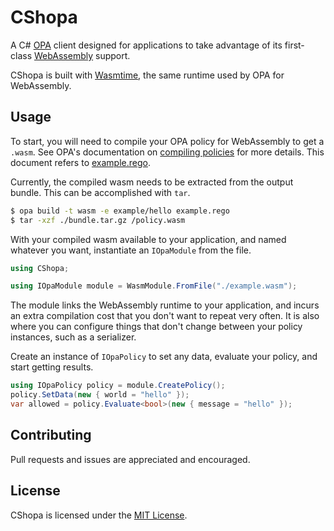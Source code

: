 # CShopa

A C# [OPA](https://www.openpolicyagent.org) client designed for applications to take advantage of its first-class [WebAssembly](https://webassembly.org) support.

CShopa is built with [Wasmtime](https://github.com/bytecodealliance/wasmtime), the same runtime used by OPA for WebAssembly.

## Usage

To start, you will need to compile your OPA policy for WebAssembly to get a `.wasm`. See OPA's documentation on [compiling policies](https://www.openpolicyagent.org/docs/latest/wasm/#compiling-policies) for more details. This document refers to [example.rego](./test/policies/example.rego).

Currently, the compiled wasm needs to be extracted from the output bundle.  This can be accomplished with `tar`.

```sh
$ opa build -t wasm -e example/hello example.rego
$ tar -xzf ./bundle.tar.gz /policy.wasm
```

With your compiled wasm available to your application, and named whatever you want, instantiate an `IOpaModule` from the file.

```csharp
using CShopa;

using IOpaModule module = WasmModule.FromFile("./example.wasm");
```

The module links the WebAssembly runtime to your application, and incurs an extra compilation cost that you don't want to repeat very often. It is also where you can configure things that don't change between your policy instances, such as a serializer.

Create an instance of `IOpaPolicy` to set any data, evaluate your policy, and start getting results.

```csharp
using IOpaPolicy policy = module.CreatePolicy();
policy.SetData(new { world = "hello" });
var allowed = policy.Evaluate<bool>(new { message = "hello" });
```

## Contributing

Pull requests and issues are appreciated and encouraged.

## License

CShopa is licensed under the [MIT License](./LICENSE).
